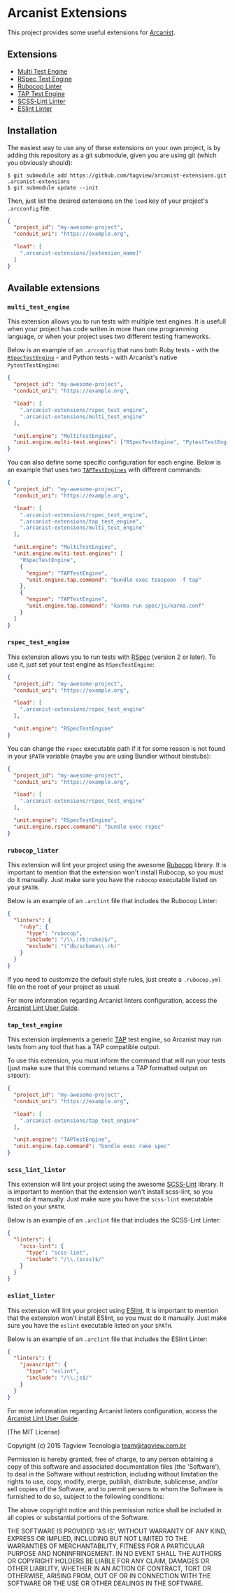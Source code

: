 # Arcanist Extensions

This project provides some useful extensions for [Arcanist](https://github.com/phacility/arcanist).

## Extensions

- [Multi Test Engine](#multi_test_engine)
- [RSpec Test Engine](#rspec_test_engine)
- [Rubocop Linter](#rubocop_linter)
- [TAP Test Engine](#tap_test_engine)
- [SCSS-Lint Linter](#scss_lint_linter)
- [ESlint Linter](#eslint_linter)

## Installation

The easiest way to use any of these extensions on your own project, is by adding this repository as a git submodule, given you are using git (which you obviously should):

```
$ git submodule add https://github.com/tagview/arcanist-extensions.git .arcanist-extensions
$ git submodule update --init
```

Then, just list the desired extensions on the `load` key of your project's `.arcconfig` file.

```json
{
  "project_id": "my-awesome-project",
  "conduit_uri": "https://example.org",

  "load": [
    ".arcanist-extensions/[extension_name]"
  ]
}
```

## Available extensions

### `multi_test_engine`

This extension allows you to run tests with multiple test engines. It is usefull when your project has code writen in more than one programming language, or when your project uses two different testing frameworks.

Below is an example of an `.arcconfig` that runs both Ruby tests - with the [`RSpecTestEngine`](#rspec_test_engine) - and Python tests - with Arcanist's native `PytestTestEngine`:

```json
{
  "project_id": "my-awesome-project",
  "conduit_uri": "https://example.org",

  "load": [
    ".arcanist-extensions/rspec_test_engine",
    ".arcanist-extensions/multi_test_engine"
  ],

  "unit.engine": "MultiTestEngine",
  "unit.engine.multi-test.engines": ["RSpecTestEngine", "PytestTestEngine"]
}
```

You can also define some specific configuration for each engine. Below is an example that uses two [`TAPTestEngines`](#tap_test_engines) with different commands:

```json
{
  "project_id": "my-awesome-project",
  "conduit_uri": "https://example.org",

  "load": [
    ".arcanist-extensions/rspec_test_engine",
    ".arcanist-extensions/tap_test_engine",
    ".arcanist-extensions/multi_test_engine"
  ],

  "unit.engine": "MultiTestEngine",
  "unit.engine.multi-test.engines": [
    "RSpecTestEngine",
    {
      "engine": "TAPTestEngine",
      "unit.engine.tap.command": "bundle exec teaspoon -f tap"
    },
    {
      "engine": "TAPTestEngine",
      "unit.engine.tap.command": "karma run spec/js/karma.conf"
    }
  ]
}
```

### `rspec_test_engine`

This extension allows you to run tests with [RSpec](http://rspec.info/) (version 2 or later). To use it, just set your test engine as `RSpecTestEngine`:

```json
{
  "project_id": "my-awesome-project",
  "conduit_uri": "https://example.org",

  "load": [
    ".arcanist-extensions/rspec_test_engine"
  ],

  "unit.engine": "RSpecTestEngine"
}
```

You can change the `rspec` executable path if it for some reason is not found in your `$PATH` variable (maybe you are using Bundler without binstubs):

```json
{
  "project_id": "my-awesome-project",
  "conduit_uri": "https://example.org",

  "load": [
    ".arcanist-extensions/rspec_test_engine"
  ],

  "unit.engine": "RSpecTestEngine",
  "unit.engine.rspec.command": "bundle exec rspec"
}
```

### `rubocop_linter`

This extension will lint your project using the awesome [Rubocop](https://github.com/bbatsov/rubocop) library. It is important to mention that the extension won't install Rubocop, so you must do it manually. Just make sure you have the `rubocop` executable listed on your `$PATH`.

Below is an example of an `.arclint` file that includes the Rubocop Linter:

```json
{
  "linters": {
    "ruby": {
      "type": "rubocop",
      "include": "/\\.(rb|rake)$/",
      "exclude": "(^db/schema\\.rb)"
    }
  }
}
```

If you need to customize the default style rules, just create a `.rubocop.yml` file on the root of your project as usual.

For more information regarding Arcanist linters configuration, access the [Arcanist Lint User Guide](https://secure.phabricator.com/book/phabricator/article/arcanist_lint/).

### `tap_test_engine`

This extension implements a generic [TAP](http://testanything.org/) test engine, so Arcanist may run tests from any tool that has a TAP compatible output.

To use this extension, you must inform the command that will run your tests (just make sure that this command returns a TAP formatted output on `STDOUT`):

```json
{
  "project_id": "my-awesome-project",
  "conduit_uri": "https://example.org",

  "load": [
    ".arcanist-extensions/tap_test_engine"
  ],

  "unit.engine": "TAPTestEngine",
  "unit.engine.tap.command": "bundle exec rake spec"
}
```

### `scss_lint_linter`

This extension will lint your project using the awesome [SCSS-Lint](https://github.com/causes/scss-lint) library. It is important to mention that the extension won't install scss-lint, so you must do it manually. Just make sure you have the `scss-lint` executable listed on your `$PATH`.

Below is an example of an `.arclint` file that includes the SCSS-Lint Linter:

```json
{
  "linters": {
    "scss-lint": {
      "type": "scss-lint",
      "include": "/\\.(scss)$/"
    }
  }
}
```

### `eslint_linter`

This extension will lint your project using [ESlint](http://eslint.org). It is important to mention that the extension won't install ESlint, so you must do it manually. Just make sure you have the `eslint` executable listed on your `$PATH`.

Below is an example of an `.arclint` file that includes the ESlint Linter:

```json
{
  "linters": {
    "javascript": {
      "type": "eslint",
      "include": "/\\.js$/"
    }
  }
}
```

For more information regarding Arcanist linters configuration, access the [Arcanist Lint User Guide](https://secure.phabricator.com/book/phabricator/article/arcanist_lint/).

(The MIT License)

Copyright (c) 2015 Tagview Tecnologia <team@tagview.com.br>

Permission is hereby granted, free of charge, to any person obtaining
a copy of this software and associated documentation files (the
'Software'), to deal in the Software without restriction, including
without limitation the rights to use, copy, modify, merge, publish,
distribute, sublicense, and/or sell copies of the Software, and to
permit persons to whom the Software is furnished to do so, subject to
the following conditions:

The above copyright notice and this permission notice shall be
included in all copies or substantial portions of the Software.

THE SOFTWARE IS PROVIDED 'AS IS', WITHOUT WARRANTY OF ANY KIND,
EXPRESS OR IMPLIED, INCLUDING BUT NOT LIMITED TO THE WARRANTIES OF
MERCHANTABILITY, FITNESS FOR A PARTICULAR PURPOSE AND NONINFRINGEMENT.
IN NO EVENT SHALL THE AUTHORS OR COPYRIGHT HOLDERS BE LIABLE FOR ANY
CLAIM, DAMAGES OR OTHER LIABILITY, WHETHER IN AN ACTION OF CONTRACT,
TORT OR OTHERWISE, ARISING FROM, OUT OF OR IN CONNECTION WITH THE
SOFTWARE OR THE USE OR OTHER DEALINGS IN THE SOFTWARE.
